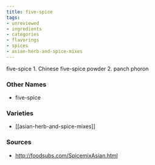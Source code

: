 ```yaml
---
title: five-spice
tags:
- unreviewed
- ingredients
- categories
- flavorings
- spices
- asian-herb-and-spice-mixes
---
```

five-spice 1. Chinese five-spice powder 2. panch phoron

### Other Names

* five-spice

### Varieties

* [[asian-herb-and-spice-mixes]]

### Sources
* http://foodsubs.com/SpicemixAsian.html
